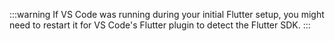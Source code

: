 :::warning
If VS Code was running during your initial Flutter setup,
you might need to restart it for VS Code's Flutter plugin to detect the Flutter SDK.
:::
